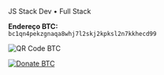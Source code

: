 JS Stack Dev • Full Stack

**Endereço BTC:**  
`bc1qn4pekzgnaqa8whj7l2skj2kpksl2n7kkhecd99`


![QR Code BTC](https://api.qrserver.com/v1/create-qr-code/?size=200x200&data=bitcoin:bc1qn4pekzgnaqa8whj7l2skj2kpksl2n7kkhecd99)

[![Donate BTC](https://img.shields.io/badge/BTC-F7931A?style=for-the-badge&logo=bitcoin&logoColor=white)](bitcoin:bc1qn4pekzgnaqa8whj7l2skj2kpksl2n7kkhecd99)


